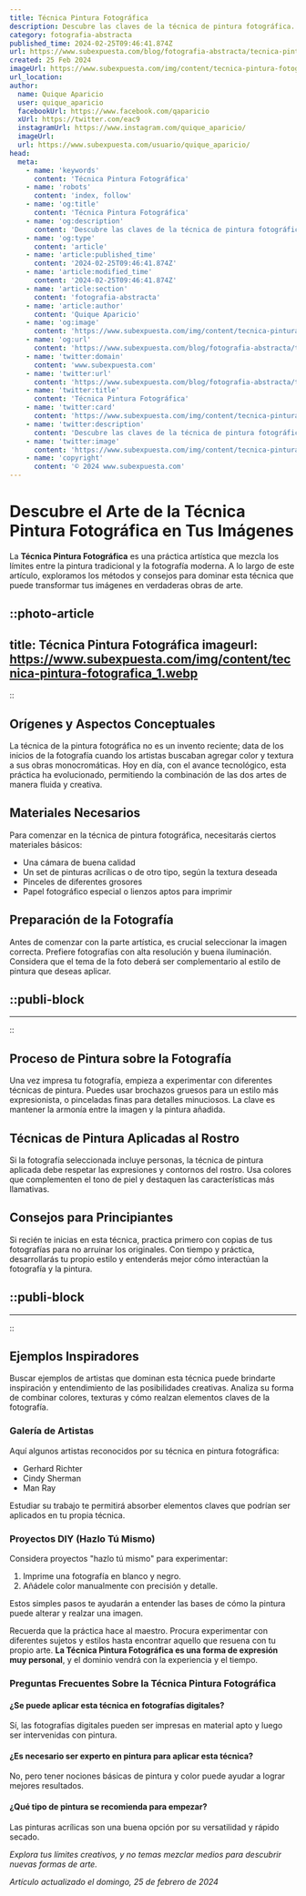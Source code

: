 ```yaml
---
title: Técnica Pintura Fotográfica
description: Descubre las claves de la técnica de pintura fotográfica. Transforma tus fotos en obras de arte con nuestros consejos y trucos expertos.
category: fotografia-abstracta
published_time: 2024-02-25T09:46:41.874Z
url: https://www.subexpuesta.com/blog/fotografia-abstracta/tecnica-pintura-fotografica
created: 25 Feb 2024
imageUrl: https://www.subexpuesta.com/img/content/tecnica-pintura-fotografica_1.webp
url_location:
author:
  name: Quique Aparicio
  user: quique_aparicio
  facebookUrl: https://www.facebook.com/qaparicio
  xUrl: https://twitter.com/eac9
  instagramUrl: https://www.instagram.com/quique_aparicio/
  imageUrl: 
  url: https://www.subexpuesta.com/usuario/quique_aparicio/
head:
  meta:
    - name: 'keywords'
      content: 'Técnica Pintura Fotográfica'
    - name: 'robots'
      content: 'index, follow'
    - name: 'og:title'
      content: 'Técnica Pintura Fotográfica'
    - name: 'og:description'
      content: 'Descubre las claves de la técnica de pintura fotográfica. Transforma tus fotos en obras de arte con nuestros consejos y trucos expertos.'
    - name: 'og:type'
      content: 'article'
    - name: 'article:published_time'
      content: '2024-02-25T09:46:41.874Z'
    - name: 'article:modified_time'
      content: '2024-02-25T09:46:41.874Z'
    - name: 'article:section'
      content: 'fotografia-abstracta'
    - name: 'article:author'
      content: 'Quique Aparicio'
    - name: 'og:image'
      content: 'https://www.subexpuesta.com/img/content/tecnica-pintura-fotografica_1.webp'
    - name: 'og:url'
      content: 'https://www.subexpuesta.com/blog/fotografia-abstracta/tecnica-pintura-fotografica'
    - name: 'twitter:domain'
      content: 'www.subexpuesta.com'
    - name: 'twitter:url'
      content: 'https://www.subexpuesta.com/blog/fotografia-abstracta/tecnica-pintura-fotografica'
    - name: 'twitter:title'
      content: 'Técnica Pintura Fotográfica'
    - name: 'twitter:card'
      content: 'https://www.subexpuesta.com/img/content/tecnica-pintura-fotografica_1.webp'
    - name: 'twitter:description'
      content: 'Descubre las claves de la técnica de pintura fotográfica. Transforma tus fotos en obras de arte con nuestros consejos y trucos expertos.'
    - name: 'twitter:image'
      content: 'https://www.subexpuesta.com/img/content/tecnica-pintura-fotografica_1.webp'
    - name: 'copyright'
      content: '© 2024 www.subexpuesta.com'
---
```

# Descubre el Arte de la Técnica Pintura Fotográfica en Tus Imágenes

La **Técnica Pintura Fotográfica** es una práctica artística que mezcla los límites entre la pintura tradicional y la fotografía moderna. A lo largo de este artículo, exploramos los métodos y consejos para dominar esta técnica que puede transformar tus imágenes en verdaderas obras de arte.


::photo-article
---
title: Técnica Pintura Fotográfica
imageurl: https://www.subexpuesta.com/img/content/tecnica-pintura-fotografica_1.webp
---
::


## Orígenes y Aspectos Conceptuales
La técnica de la pintura fotográfica no es un invento reciente; data de los inicios de la fotografía cuando los artistas buscaban agregar color y textura a sus obras monocromáticas. Hoy en día, con el avance tecnológico, esta práctica ha evolucionado, permitiendo la combinación de las dos artes de manera fluida y creativa.

## Materiales Necesarios
Para comenzar en la técnica de pintura fotográfica, necesitarás ciertos materiales básicos:

- Una cámara de buena calidad
- Un set de pinturas acrílicas o de otro tipo, según la textura deseada
- Pinceles de diferentes grosores
- Papel fotográfico especial o lienzos aptos para imprimir

## Preparación de la Fotografía
Antes de comenzar con la parte artística, es crucial seleccionar la imagen correcta. Prefiere fotografías con alta resolución y buena iluminación. Considera que el tema de la foto deberá ser complementario al estilo de pintura que deseas aplicar.


  ::publi-block
  ---
  ---
  ::
  
  
## Proceso de Pintura sobre la Fotografía
Una vez impresa tu fotografía, empieza a experimentar con diferentes técnicas de pintura. Puedes usar brochazos gruesos para un estilo más expresionista, o pinceladas finas para detalles minuciosos. La clave es mantener la armonía entre la imagen y la pintura añadida.

## Técnicas de Pintura Aplicadas al Rostro
Si la fotografía seleccionada incluye personas, la técnica de pintura aplicada debe respetar las expresiones y contornos del rostro. Usa colores que complementen el tono de piel y destaquen las características más llamativas.

## Consejos para Principiantes
Si recién te inicias en esta técnica, practica primero con copias de tus fotografías para no arruinar los originales. Con tiempo y práctica, desarrollarás tu propio estilo y entenderás mejor cómo interactúan la fotografía y la pintura.


  ::publi-block
  ---
  ---
  ::
  
  
## Ejemplos Inspiradores
Buscar ejemplos de artistas que dominan esta técnica puede brindarte inspiración y entendimiento de las posibilidades creativas. Analiza su forma de combinar colores, texturas y cómo realzan elementos claves de la fotografía.

### Galería de Artistas
Aquí algunos artistas reconocidos por su técnica en pintura fotográfica:

- Gerhard Richter
- Cindy Sherman
- Man Ray

Estudiar su trabajo te permitirá absorber elementos claves que podrían ser aplicados en tu propia técnica.

### Proyectos DIY (Hazlo Tú Mismo)
Considera proyectos "hazlo tú mismo" para experimentar:

1. Imprime una fotografía en blanco y negro.
2. Añádele color manualmente con precisión y detalle.

Estos simples pasos te ayudarán a entender las bases de cómo la pintura puede alterar y realzar una imagen.

Recuerda que la práctica hace al maestro. Procura experimentar con diferentes sujetos y estilos hasta encontrar aquello que resuena con tu propio arte. **La Técnica Pintura Fotográfica es una forma de expresión muy personal**, y el dominio vendrá con la experiencia y el tiempo.

### Preguntas Frecuentes Sobre la Técnica Pintura Fotográfica

#### ¿Se puede aplicar esta técnica en fotografías digitales?
Sí, las fotografías digitales pueden ser impresas en material apto y luego ser intervenidas con pintura.

#### ¿Es necesario ser experto en pintura para aplicar esta técnica?
No, pero tener nociones básicas de pintura y color puede ayudar a lograr mejores resultados.

#### ¿Qué tipo de pintura se recomienda para empezar?
Las pinturas acrílicas son una buena opción por su versatilidad y rápido secado.

*Explora tus límites creativos, y no temas mezclar medios para descubrir nuevas formas de arte.*

_Artículo actualizado el domingo, 25 de febrero de 2024_